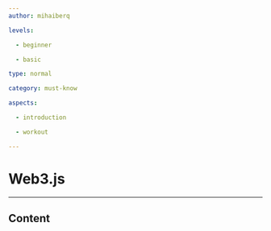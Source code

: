```yaml
---
author: mihaiberq

levels:

  - beginner

  - basic

type: normal

category: must-know

aspects:

  - introduction

  - workout

---
```

# Web3.js

---
## Content



